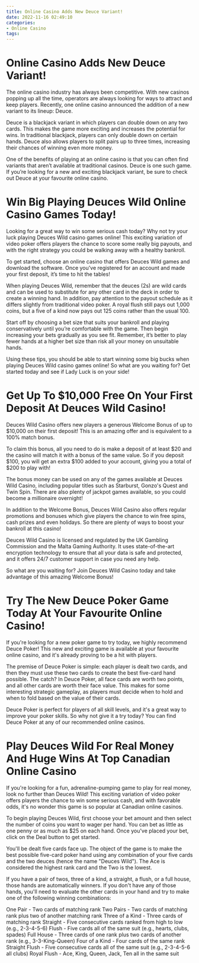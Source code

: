 ```yaml
---
title: Online Casino Adds New Deuce Variant!
date: 2022-11-16 02:49:10
categories:
- Online Casino
tags:
---
```



#  Online Casino Adds New Deuce Variant!

The online casino industry has always been competitive. With new casinos popping up all the time, operators are always looking for ways to attract and keep players. Recently, one online casino announced the addition of a new variant to its lineup: Deuce.

Deuce is a blackjack variant in which players can double down on any two cards. This makes the game more exciting and increases the potential for wins. In traditional blackjack, players can only double down on certain hands. Deuce also allows players to split pairs up to three times, increasing their chances of winning even more money.

One of the benefits of playing at an online casino is that you can often find variants that aren’t available at traditional casinos. Deuce is one such game. If you’re looking for a new and exciting blackjack variant, be sure to check out Deuce at your favourite online casino.

#  Win Big Playing Deuces Wild Online Casino Games Today!

Looking for a great way to win some serious cash today? Why not try your luck playing Deuces Wild casino games online! This exciting variation of video poker offers players the chance to score some really big payouts, and with the right strategy you could be walking away with a healthy bankroll.

To get started, choose an online casino that offers Deuces Wild games and download the software. Once you’ve registered for an account and made your first deposit, it’s time to hit the tables!

When playing Deuces Wild, remember that the deuces (2s) are wild cards and can be used to substitute for any other card in the deck in order to create a winning hand. In addition, pay attention to the payout schedule as it differs slightly from traditional video poker. A royal flush still pays out 1,000 coins, but a five of a kind now pays out 125 coins rather than the usual 100.

Start off by choosing a bet size that suits your bankroll and playing conservatively until you’re comfortable with the game. Then begin increasing your bets gradually as you see fit. Remember, it’s better to play fewer hands at a higher bet size than risk all your money on unsuitable hands.

Using these tips, you should be able to start winning some big bucks when playing Deuces Wild casino games online! So what are you waiting for? Get started today and see if Lady Luck is on your side!

#  Get Up To $10,000 Free On Your First Deposit At Deuces Wild Casino!

Deuces Wild Casino offers new players a generous Welcome Bonus of up to $10,000 on their first deposit! This is an amazing offer and is equivalent to a 100% match bonus.

To claim this bonus, all you need to do is make a deposit of at least $20 and the casino will match it with a bonus of the same value. So if you deposit $100, you will get an extra $100 added to your account, giving you a total of $200 to play with!

The bonus money can be used on any of the games available at Deuces Wild Casino, including popular titles such as Starburst, Gonzo's Quest and Twin Spin. There are also plenty of jackpot games available, so you could become a millionaire overnight!

In addition to the Welcome Bonus, Deuces Wild Casino also offers regular promotions and bonuses which give players the chance to win free spins, cash prizes and even holidays. So there are plenty of ways to boost your bankroll at this casino!

Deuces Wild Casino is licensed and regulated by the UK Gambling Commission and the Malta Gaming Authority. It uses state-of-the-art encryption technology to ensure that all your data is safe and protected, and it offers 24/7 customer support in case you need any help.

So what are you waiting for? Join Deuces Wild Casino today and take advantage of this amazing Welcome Bonus!

#  Try The New Deuce Poker Game Today At Your Favourite Online Casino!

If you're looking for a new poker game to try today, we highly recommend Deuce Poker! This new and exciting game is available at your favourite online casino, and it's already proving to be a hit with players.

The premise of Deuce Poker is simple: each player is dealt two cards, and then they must use these two cards to create the best five-card hand possible. The catch? In Deuce Poker, all face cards are worth two points, and all other cards are worth their face value. This makes for some interesting strategic gameplay, as players must decide when to hold and when to fold based on the value of their cards.

Deuce Poker is perfect for players of all skill levels, and it's a great way to improve your poker skills. So why not give it a try today? You can find Deuce Poker at any of our recommended online casinos.

#  Play Deuces Wild For Real Money And Huge Wins At Top Canadian Online Casino

If you're looking for a fun, adrenaline-pumping game to play for real money, look no further than Deuces Wild! This exciting variation of video poker offers players the chance to win some serious cash, and with favorable odds, it's no wonder this game is so popular at Canadian online casinos.

To begin playing Deuces Wild, first choose your bet amount and then select the number of coins you want to wager per hand. You can bet as little as one penny or as much as $25 on each hand. Once you've placed your bet, click on the Deal button to get started.

You'll be dealt five cards face up. The object of the game is to make the best possible five-card poker hand using any combination of your five cards and the two deuces (hence the name "Deuces Wild"). The Ace is considered the highest rank card and the Two is the lowest.

If you have a pair of twos, three of a kind, a straight, a flush, or a full house, those hands are automatically winners. If you don't have any of those hands, you'll need to evaluate the other cards in your hand and try to make one of the following winning combinations:

One Pair - Two cards of matching rank
Two Pairs - Two cards of matching rank plus two of another matching rank
Three of a Kind - Three cards of matching rank
Straight - Five consecutive cards ranked from high to low (e.g., 2-3-4-5-6)
Flush - Five cards all of the same suit (e.g., hearts, clubs, spades) 
Full House - Three cards of one rank plus two cards of another rank (e.g., 3-3-King-Queen) 
Four of a Kind - Four cards of the same rank 
Straight Flush - Five consecutive cards all of the same suit (e.g., 2-3-4-5-6 all clubs) 
Royal Flush - Ace, King, Queen, Jack, Ten all in the same suit